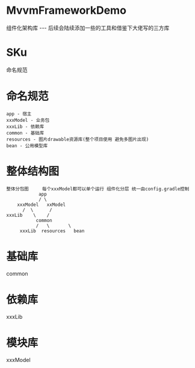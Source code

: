 # MvvmFrameworkDemo
组件化架构库 --- 后续会陆续添加一些的工具和借鉴下大佬写的三方库

# SKu
命名规范

# 命名规范
    app - 宿主
    xxxModel - 业务包
    xxxLib - 依赖库
    common - 基础库
    resources - 图片drawable资源库(整个项目使用 避免多图片出现)
    bean - 公用模型库

# 整体结构图
    整体分包图     每个xxxModel都可以单个运行 组件化分层 统一由config.gradle控制
                app 
                / \
        xxxModel   xxModel
          /  \      /
    xxxLib    \    /
               common   
               /   \       \
         xxxLib  resources   bean
# 基础库
common

# 依赖库
xxxLib

# 模块库
xxxModel
